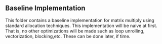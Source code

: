 ## Baseline Implementation

This folder contains a baseline implementation for matrix multiply using standard allocation techniques. This implementation will be naive at first. That is, no other optimizations will be made such as loop unrolling, vectorization, blocking,etc. These can be done later, if time.


